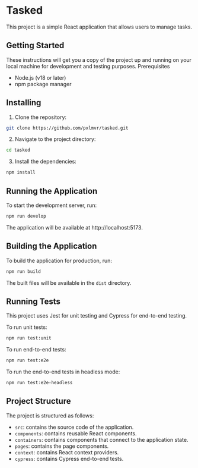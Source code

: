 # Tasked

This project is a simple React application that allows users to manage tasks.

## Getting Started

These instructions will get you a copy of the project up and running on your local machine for development and testing purposes.
Prerequisites

- Node.js (v18 or later)
- npm package manager

## Installing

1. Clone the repository:
```bash
git clone https://github.com/pxlmvr/tasked.git
```


2. Navigate to the project directory:

```bash
cd tasked
```


3. Install the dependencies:

```bash
npm install
```

## Running the Application

To start the development server, run:

```bash
npm run develop
```

The application will be available at http://localhost:5173.

## Building the Application

To build the application for production, run:

```bash
npm run build
```

The built files will be available in the `dist` directory.

## Running Tests

This project uses Jest for unit testing and Cypress for end-to-end testing.

To run unit tests:

```bash
npm run test:unit
```

To run end-to-end tests:
```bash
npm run test:e2e
```

To run the end-to-end tests in headless mode:
```bash
npm run test:e2e-headless
```

## Project Structure

The project is structured as follows:

- `src`: contains the source code of the application.
- `components`: contains reusable React components.
- `containers`: contains components that connect to the application state.
- `pages`: contains the page components.
- `context`: contains React context providers.
- `cypress`: contains Cypress end-to-end tests.
